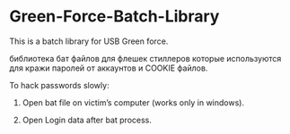 # Green-Force-Batch-Library
This is a batch library for USB Green force.

библиотека бат файлов для флешек стиллеров которые используются для кражи паролей от аккаунтов и COOKIE файлов.
 
To hack passwords slowly:

1. Open bat file on victim’s computer (works only in windows).

2. Open Login data after bat process.
